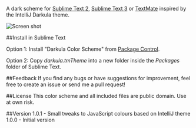 A dark scheme for [Sublime Text 2](http://www.sublimetext.com/2), [Sublime Text 3](http://www.sublimetext.com/3) or [TextMate](http://macromates.com/) inspired by the IntelliJ Darkula theme.

![Screen shot](https://raw.github.com/mattchanner/darkula/master/darkula.png)

##Install in Sublime Text

Option 1: Install "Darkula Color Scheme" from [Package Control](http://wbond.net/sublime_packages/package_control).

Option 2: Copy *darkula.tmTheme* into a new folder inside the *Packages* folder of Sublime Text.

##Feedback
If you find any bugs or have suggestions for improvement, feel free to create an issue or send me a pull request!

##License
This color scheme and all included files are public domain. Use at own risk.

##Version
1.0.1 - Small tweaks to JavaScript colours based on IntelliJ theme
1.0.0 - Initial version
